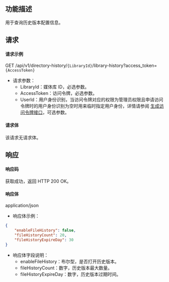 ## 功能描述

用于查询历史版本配置信息。

## 请求

#### 请求示例  

GET /api/v1/directory-history/`{LibraryId}`/library-history?access_token=`{AccessToken}`

- 请求参数：
    - LibraryId：媒体库 ID，必选参数。
    - AccessToken：访问令牌，必选参数。
    - UserId：用户身份识别，当访问令牌对应的权限为管理员权限且申请访问令牌时的用户身份识别为空时用来临时指定用户身份，详情请参阅 [生成访问令牌接口](https://cloud.tencent.com/document/product/1339/71159)，可选参数。

#### 请求体

该请求无请求体。

## 响应

#### 响应码

获取成功，返回 HTTP 200 OK。

#### 响应体

application/json

- 响应体示例：

```json
{
    "enableFileHistory": false,
    "fileHistoryCount": 20,
    "fileHistoryExpireDay": 30
}
```

- 响应体字段说明：
    - enableFileHistory：布尔型，是否打开历史版本。
    - fileHistoryCount：数字，历史版本最大数量。
    - fileHistoryExpireDay：数字，历史版本过期时间。

